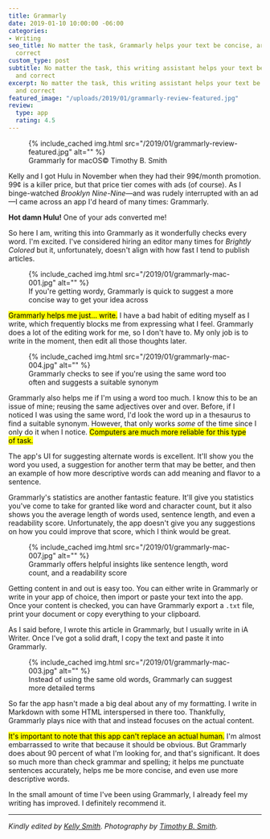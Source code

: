 ```yaml
---
title: Grammarly
date: 2019-01-10 10:00:00 -06:00
categories:
- Writing
seo_title: No matter the task, Grammarly helps your text be concise, articulate, and
  correct
custom_type: post
subtitle: No matter the task, this writing assistant helps your text be concise, articulate,
  and correct
excerpt: No matter the task, this writing assistant helps your text be concise, articulate,
  and correct
featured_image: "/uploads/2019/01/grammarly-review-featured.jpg"
review:
  type: app
  rating: 4.5
---
```


<figure class="extendout">
  {% include_cached img.html src="/2019/01/grammarly-review-featured.jpg" alt="" %}
  <figcaption>Grammarly for mac<span class="caps">OS</span><span class="image__copyright">&copy; Timothy B. Smith</span></figcaption>
</figure>

Kelly and I got Hulu in November when they had their 99¢/month promotion. 99¢ is a killer price, but that price tier comes with ads (of course). As I binge-watched *Brooklyn Nine-Nine*—and was rudely interrupted with an ad—I came across an app I'd heard of many times: Grammarly.

**Hot damn Hulu!** One of your ads converted me!

So here I am, writing this into Grammarly as it wonderfully checks every word. I'm excited. I've considered hiring an editor many times for *Brightly Colored* but it, unfortunately, doesn't align with how fast I tend to publish articles.

<figure class="reg">
  {% include_cached img.html src="/2019/01/grammarly-mac-001.jpg" alt="" %}
  <figcaption>If you're getting wordy, Grammarly is quick to suggest a more concise way to get your idea across</figcaption>
</figure>

<mark>Grammarly helps me just… write.</mark> I have a bad habit of editing myself as I write, which frequently blocks me from expressing what I feel. Grammarly does a lot of the editing work for me, so I don't have to. My only job is to write in the moment, then edit all those thoughts later.

<figure class="alignleft">
  {% include_cached img.html src="/2019/01/grammarly-mac-004.jpg" alt="" %}
  <figcaption>Grammarly checks to see if you're using the same word too often and suggests a suitable synonym</figcaption>
</figure>

Grammarly also helps me if I'm using a word too much. I know this to be an issue of mine; reusing the same adjectives over and over. Before, if I noticed I was using the same word, I'd look the word up in a thesaurus to find a suitable synonym. However, that only works *some* of the time since I only do it when I notice. <mark>Computers are much more reliable for this type of&nbsp;task.</mark>

The app's UI for suggesting alternate words is excellent. It'll show you the word you used, a suggestion for another term that may be better, and then an example of how more descriptive words can add meaning and flavor to a sentence.

Grammarly's statistics are another fantastic feature. It'll give you statistics you've come to take for granted like word and character count, but it also shows you the average length of words used, sentence length, and even a readability score. Unfortunately, the app doesn't give you any suggestions on how you could improve that score, which I think would be great.

<figure class="alignright">
  {% include_cached img.html src="/2019/01/grammarly-mac-007.jpg" alt="" %}
  <figcaption>Grammarly offers helpful insights like sentence length, word count, and a readability score</figcaption>
</figure>

Getting content in and out is easy too.  You can either write in Grammarly or write in your app of choice, then import or paste your text into the app. Once your content is checked, you can have Grammarly export a `.txt` file, print your document or copy everything to your clipboard.

As I said before, I wrote this article in Grammarly, but I usually write in iA Writer. Once I've got a solid draft, I copy the text and paste it into Grammarly.

<figure class="extendout">
  {% include_cached img.html src="/2019/01/grammarly-mac-003.jpg" alt="" %}
  <figcaption>Instead of using the same old words, Grammarly can suggest more detailed terms</figcaption>
</figure>

So far the app hasn't made a big deal about any of my formatting. I write in Markdown with some HTML interspersed in there too. Thankfully, Grammarly plays nice with that and instead focuses on the actual content.

<mark>It's important to note that this app can't replace an actual human.</mark> I'm almost embarrassed to write that because it should be obvious. But Grammarly does about 90 percent of what I'm looking for, and that's significant. It does so much more than check grammar and spelling; it helps me punctuate sentences accurately, helps me be more concise, and even use more descriptive words.

In the small amount of time I've been using Grammarly, I already feel my writing has improved. I definitely recommend it.

---

*Kindly edited by [Kelly Smith](/authors/kellysmith). Photography by [Timothy B. Smith](/authors/timsmith).*

